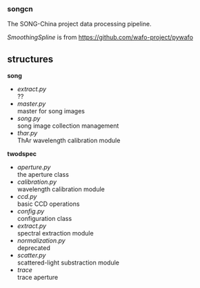 ### **songcn**

The SONG-China project data processing pipeline.

*SmoothingSpline* is from https://github.com/wafo-project/pywafo


## structures


**song**

- *extract.py* \
    ??
- *master.py* \
    master for song images
- *song.py*\
    song image collection management
- *thar.py*\
    ThAr wavelength calibration module 

**twodspec**

- *aperture.py* \
    the aperture class
- *calibration.py*\
    wavelength calibration module    
- *ccd.py*\
    basic CCD operations
- *config.py*\
    configuration class
- *extract.py*\
    spectral extraction module
- *normalization.py*\
    deprecated
- *scatter.py*\
    scattered-light substraction module
- *trace*\
    trace aperture
